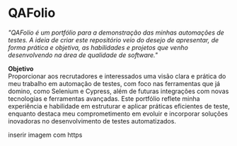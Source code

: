 # QAFolio
_"QAFolio é um portfólio para a demonstração das minhas automações de testes. A ideia de criar este repositório veio do desejo de apresentar, de forma prática e objetiva, as habilidades e projetos que venho desenvolvendo na área de qualidade de software."_

**Objetivo**  
Proporcionar aos recrutadores e interessados uma visão clara e prática do meu trabalho em automação de testes, com foco nas ferramentas que já domino, como Selenium e Cypress, além de futuras integrações com novas tecnologias e ferramentas avançadas. Este portfólio reflete minha experiência e habilidade em estruturar e aplicar práticas eficientes de teste, enquanto destaca meu comprometimento em evoluir e incorporar soluções inovadoras no desenvolvimento de testes automatizados.

inserir imagem com https
